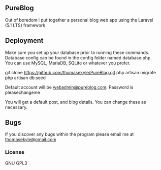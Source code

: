## PureBlog

Out of boredom I put together a personal blog web app using the Laravel (5.1 LTS) framework

## Deployment
Make sure you set up your database prior to running these commands.
Database config can be found in the config folder named database.php. You can use MySQL, MariaDB, SQLite or whatever you prefer.

git clone https://github.com/thomasekyle/PureBlog.git
php artisan migrate
php artisan db:seed

Default account will be webadmin@pureblog.com. Password is pleasechangeme

You will get a default post, and blog details. You can change these as necessary.


## Bugs

If you discover any bugs within the program please email me at thomasekyle@gmail.com

### License

GNU GPL3
